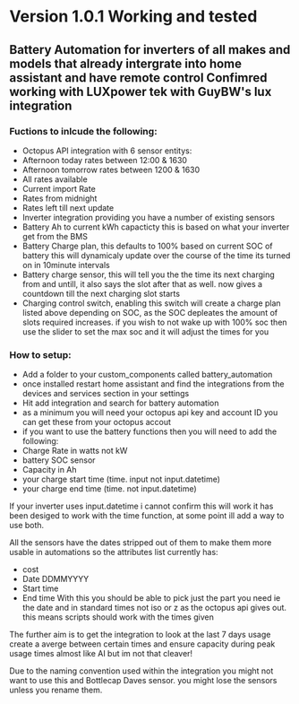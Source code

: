 # Version 1.0.1 Working and tested
## Battery Automation for inverters of all makes and models that already intergrate into home assistant and have remote control Confimred working with LUXpower tek with GuyBW's lux integration 

### Fuctions to inlcude the following:  
- Octopus API integration with 6 sensor entitys:   
- Afternoon today rates between 12:00 & 1630  
- Afternoon tomorrow rates between 1200 & 1630  
- All rates available  
- Current import Rate  
- Rates from midnight  
- Rates left till next update  
- Inverter integration providing you have a number of existing sensors  
- Battery Ah to current kWh capacticty this is based on what your inverter get from the BMS   
- Battery Charge plan, this defaults to 100% based on current SOC of battery this will dynamicaly update over the course of the time its turned on in 10minute intervals  
- Battery charge sensor, this will tell you the the time its next charging from and untill, it also says the slot after that as well. now gives a countdown till the next charging slot starts   
- Charging control switch, enabling this switch will create a charge plan listed above depending on SOC, as the SOC depleates the amount of slots required increases. if you wish to not wake up with 100% soc then use the slider to set the max soc and it will adjust the times for you  

### How to setup:
- Add a folder to your custom_components called battery_automation  
- once installed restart home assistant and find the integrations from the devices and services section in your settings  
- Hit add integration and search for battery automation  
- as a minimum you will need your octopus api key and account ID you can get these from your octopus accout   
- if you want to use the battery functions then you will need to add the following:   
- Charge Rate in watts not kW   
- battery SOC sensor  
- Capacity in Ah   
- your charge start time (time. input not input.datetime)  
- your charge end time (time. not input.datetime)   

If your inverter uses input.datetime i cannot confirm this will work it has been desiged to work with the time function, at some point ill add a way to use both. 

All the sensors have the dates stripped out of them to make them more usable in automations so the attributes list currently has: 
- cost
- Date DDMMYYYY
- Start time
- End time
With this you should be able to pick just the part you need ie the date and in standard times not iso or z as the octopus api gives out. this means scripts should work with the times given

The further aim is to get the integration to look at the last 7 days usage create a averge between certain times and ensure capacity during peak usage times almost like AI but im not that cleaver! 

Due to the naming convention used within the integration you might not want to use this and Bottlecap Daves sensor. you might lose the sensors unless you rename them. 
